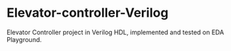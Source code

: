 # Elevator-controller-Verilog
Elevator Controller project in Verilog HDL, implemented and tested on EDA Playground.
